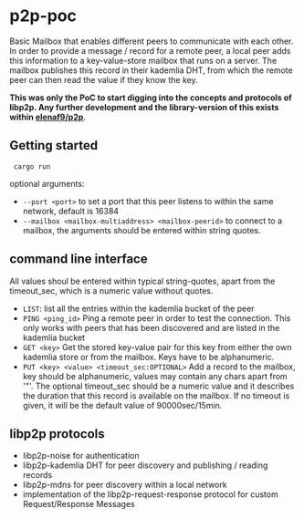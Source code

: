 # p2p-poc

Basic Mailbox that enables different peers to communicate with each other.
In order to provide a message / record for a remote peer, a local peer adds this information to a key-value-store mailbox that runs on a server. The mailbox publishes this record in their kademlia DHT, from which the remote peer can then read the value if they know the key.

**This was only the PoC to start digging into the concepts and protocols of libp2p. Any further development and the library-version of this exists within [elenaf9/p2p](https://github.com/elenaf9/p2p)**.

## Getting started

` cargo run`

optional arguments: 
- `--port <port>` to set a port that this peer listens to within the same network, default is 16384
- `--mailbox <mailbox-multiaddress> <mailbox-peerid>` to connect to a mailbox, the arguments should be entered within string quotes.

## command line interface

All values shoul be entered within typical string-quotes, apart from the timeout_sec, which is a numeric value without quotes.
- `LIST`: list all the entries within the kademlia bucket of the peer
- `PING <ping_id>` Ping a remote peer in order to test the connection. This only works with peers that has been discovered and are listed in the kademlia bucket
- `GET <key>` Get the stored key-value pair for this key from either the own kademlia store or from the mailbox. Keys have to be alphanumeric.
- `PUT <key> <value> <timeout_sec:OPTIONAL>` Add a record to the mailbox, key should be alphanumeric, values may contain any chars apart from '"'. The optional timeout_sec should be a numeric value and it describes the duration that this record is available on the mailbox. If no timeout is given, it will be the default value of 90000sec/15min.

## libp2p protocols

- libp2p-noise for authentication
- libp2p-kademlia DHT for peer discovery and publishing / reading records
- libp2p-mdns for peer discovery within a local network
- implementation of the libp2p-request-response protocol for custom Request/Response Messages



